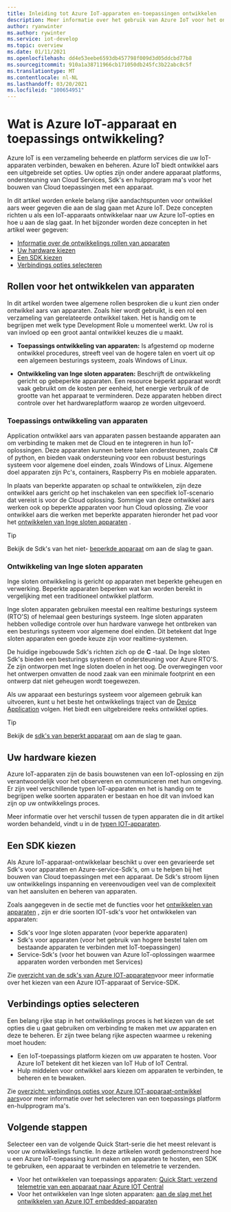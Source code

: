 ```yaml
---
title: Inleiding tot Azure IoT-apparaten en-toepassingen ontwikkelen
description: Meer informatie over het gebruik van Azure IoT voor het ontwikkelen van Inge sloten apparaten en het bouwen van Cloud toepassingen op basis van apparaten.
author: ryanwinter
ms.author: rywinter
ms.service: iot-develop
ms.topic: overview
ms.date: 01/11/2021
ms.openlocfilehash: dd4e53eebe6593db457798f009d3d05ddcbd77b8
ms.sourcegitcommit: 910a1a38711966cb171050db245fc3b22abc8c5f
ms.translationtype: MT
ms.contentlocale: nl-NL
ms.lasthandoff: 03/20/2021
ms.locfileid: "100654951"
---
```

# <a name="what-is-azure-iot-device-and-application-development"></a>Wat is Azure IoT-apparaat en toepassings ontwikkeling?

Azure IoT is een verzameling beheerde en platform services die uw IoT-apparaten verbinden, bewaken en beheren. Azure IoT biedt ontwikkel aars een uitgebreide set opties. Uw opties zijn onder andere apparaat platforms, ondersteuning van Cloud Services, Sdk's en hulpprogram ma's voor het bouwen van Cloud toepassingen met een apparaat.

In dit artikel worden enkele belang rijke aandachtspunten voor ontwikkel aars weer gegeven die aan de slag gaan met Azure IoT. Deze concepten richten u als een IoT-apparaats ontwikkelaar naar uw Azure IoT-opties en hoe u aan de slag gaat. In het bijzonder worden deze concepten in het artikel weer gegeven:
- [Informatie over de ontwikkelings rollen van apparaten](#device-development-roles)
- [Uw hardware kiezen](#choosing-your-hardware)
- [Een SDK kiezen](#choosing-an-sdk)
- [Verbindings opties selecteren](#selecting-connection-options)

## <a name="device-development-roles"></a>Rollen voor het ontwikkelen van apparaten
In dit artikel worden twee algemene rollen besproken die u kunt zien onder ontwikkel aars van apparaten. Zoals hier wordt gebruikt, is een rol een verzameling van gerelateerde ontwikkel taken. Het is handig om te begrijpen met welk type Development Role u momenteel werkt. Uw rol is van invloed op een groot aantal ontwikkel keuzes die u maakt.

* **Toepassings ontwikkeling van apparaten:** Is afgestemd op moderne ontwikkel procedures, streeft veel van de hogere talen en voert uit op een algemeen besturings systeem, zoals Windows of Linux.

* **Ontwikkeling van Inge sloten apparaten:** Beschrijft de ontwikkeling gericht op gebeperkte apparaten. Een resource beperkt apparaat wordt vaak gebruikt om de kosten per eenheid, het energie verbruik of de grootte van het apparaat te verminderen. Deze apparaten hebben direct controle over het hardwareplatform waarop ze worden uitgevoerd.

### <a name="device-application-development"></a>Toepassings ontwikkeling van apparaten
Application ontwikkel aars van apparaten passen bestaande apparaten aan om verbinding te maken met de Cloud en te integreren in hun IoT-oplossingen. Deze apparaten kunnen betere talen ondersteunen, zoals C# of python, en bieden vaak ondersteuning voor een robuust besturings systeem voor algemene doel einden, zoals Windows of Linux. Algemene doel apparaten zijn Pc's, containers, Raspberry Pis en mobiele apparaten. 

In plaats van beperkte apparaten op schaal te ontwikkelen, zijn deze ontwikkel aars gericht op het inschakelen van een specifiek IoT-scenario dat vereist is voor de Cloud oplossing. Sommige van deze ontwikkel aars werken ook op beperkte apparaten voor hun Cloud oplossing. Zie voor ontwikkel aars die werken met beperkte apparaten hieronder het pad voor het [ontwikkelen van Inge sloten apparaten](#embedded-device-development) .

> [!TIP]
> Bekijk de Sdk's van het niet- [beperkde apparaat](about-iot-sdks.md#unconstrained-device-sdks) om aan de slag te gaan.

### <a name="embedded-device-development"></a>Ontwikkeling van Inge sloten apparaten
Inge sloten ontwikkeling is gericht op apparaten met beperkte geheugen en verwerking. Beperkte apparaten beperken wat kan worden bereikt in vergelijking met een traditioneel ontwikkel platform.

Inge sloten apparaten gebruiken meestal een realtime besturings systeem (RTO'S) of helemaal geen besturings systeem. Inge sloten apparaten hebben volledige controle over hun hardware vanwege het ontbreken van een besturings systeem voor algemene doel einden. Dit betekent dat Inge sloten apparaten een goede keuze zijn voor realtime-systemen.

De huidige ingebouwde Sdk's richten zich op de **C** -taal. De Inge sloten Sdk's bieden een besturings systeem of ondersteuning voor Azure RTO'S. Ze zijn ontworpen met Inge sloten doelen in het oog. De overwegingen voor het ontwerpen omvatten de nood zaak van een minimale footprint en een ontwerp dat niet geheugen wordt toegewezen.

Als uw apparaat een besturings systeem voor algemeen gebruik kan uitvoeren, kunt u het beste het ontwikkelings traject van de [Device Application](#device-application-development) volgen. Het biedt een uitgebreidere reeks ontwikkel opties.

> [!TIP]
> Bekijk de [sdk's van beperkt apparaat](about-iot-sdks.md#constrained-device-sdks) om aan de slag te gaan.

## <a name="choosing-your-hardware"></a>Uw hardware kiezen
Azure IoT-apparaten zijn de basis bouwstenen van een IoT-oplossing en zijn verantwoordelijk voor het observeren en communiceren met hun omgeving. Er zijn veel verschillende typen IoT-apparaten en het is handig om te begrijpen welke soorten apparaten er bestaan en hoe dit van invloed kan zijn op uw ontwikkelings proces.

Meer informatie over het verschil tussen de typen apparaten die in dit artikel worden behandeld, vindt u in de [typen IOT-apparaten](concepts-iot-device-types.md).

## <a name="choosing-an-sdk"></a>Een SDK kiezen
Als Azure IoT-apparaat-ontwikkelaar beschikt u over een gevarieerde set Sdk's voor apparaten en Azure-service-Sdk's, om u te helpen bij het bouwen van Cloud toepassingen met een apparaat. De Sdk's stroom lijnen uw ontwikkelings inspanning en vereenvoudigen veel van de complexiteit van het aansluiten en beheren van apparaten. 

Zoals aangegeven in de sectie met de functies voor het [ontwikkelen van apparaten](#device-development-roles) , zijn er drie soorten IOT-sdk's voor het ontwikkelen van apparaten:
- Sdk's voor Inge sloten apparaten (voor beperkte apparaten)
- Sdk's voor apparaten (voor het gebruik van hogere bestel talen om bestaande apparaten te verbinden met IoT-toepassingen)
- Service-Sdk's (voor het bouwen van Azure IoT-oplossingen waarmee apparaten worden verbonden met Services)

Zie [overzicht van de sdk's van Azure IOT-apparaten](about-iot-sdks.md)voor meer informatie over het kiezen van een Azure IOT-apparaat of Service-SDK.

## <a name="selecting-connection-options"></a>Verbindings opties selecteren
Een belang rijke stap in het ontwikkelings proces is het kiezen van de set opties die u gaat gebruiken om verbinding te maken met uw apparaten en deze te beheren. Er zijn twee belang rijke aspecten waarmee u rekening moet houden:
- Een IoT-toepassings platform kiezen om uw apparaten te hosten. Voor Azure IoT betekent dit het kiezen van IoT Hub of IoT Central.
- Hulp middelen voor ontwikkel aars kiezen om apparaten te verbinden, te beheren en te bewaken.

Zie [overzicht: verbindings opties voor Azure IOT-apparaat-ontwikkel aars](concepts-overview-connection-options.md)voor meer informatie over het selecteren van een toepassings platform en-hulpprogram ma's.

## <a name="next-steps"></a>Volgende stappen
Selecteer een van de volgende Quick Start-serie die het meest relevant is voor uw ontwikkelings functie. In deze artikelen wordt gedemonstreerd hoe u een Azure IoT-toepassing kunt maken om apparaten te hosten, een SDK te gebruiken, een apparaat te verbinden en telemetrie te verzenden.  
- Voor het ontwikkelen van toepassings apparaten:  [Quick Start: verzend telemetrie van een apparaat naar Azure IOT Central](quickstart-send-telemetry-python.md)
- Voor het ontwikkelen van Inge sloten apparaten: [aan de slag met het ontwikkelen van Azure IOT embedded-apparaten](quickstart-device-development.md)
